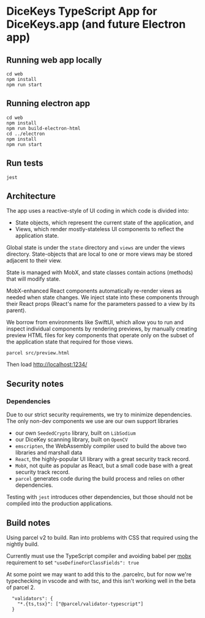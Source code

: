 # DiceKeys TypeScript App for DiceKeys.app (and future Electron app)

## Running web app locally
```
cd web
npm install
npm run start
```

## Running electron app
```
cd web
npm install
npm run build-electron-html
cd ../electron
npm install
npm run start
```

## Run tests
```
jest
```

## Architecture

The app uses a reactive-style of UI coding in which code is divided into:
  - State objects, which represent the current state of the application, and
  - Views, which render mostly-stateless UI components to reflect the application state.

Global state is under the `state` directory and `views` are under the views directory.
State-objects that are local to one or more views may be stored adjacent to their view.

State is managed with MobX, and state classes contain actions (methods) that will modify state.

MobX-enhanced React components automatically re-render views as needed when state changes.
We inject state into these components through their React props (React's name for the parameters passed to a view by its parent).

We borrow from environments like SwiftUI, which allow you to run and inspect individual components by rendering previews, by manually
creating preview HTML files for key components that operate only on the subset of the application state that required for those views.

```
parcel src/preview.html
```
Then load [http://localhost:1234/](http://localhost:1234/)


## Security notes

### Dependencies

Due to our strict security requirements, we try to minimize dependencies.  The only non-dev components we use are our own support libraries
  - our own `SeededCrypto` library, built on `LibSodium`
  - our DiceKey scanning library, built on `OpenCV`
  - `emscripten`, the WebAssembly compiler used to build the above two libraries and marshall data
  - `React`, the highly-popular UI library with a great security track record.
  - `MobX`, not quite as popular as React, but a small code base with a great security track record.
  - `parcel` generates code during the build process and relies on other dependencies.
  
Testing with `jest` introduces other dependencies, but those should not be compiled into the production applications.


## Build notes

Using parcel v2 to build.  Ran into problems with CSS that required using the nightly build.


Currently must use the TypeScript compiler and avoiding babel per [mobx](https://mobx.js.org/installation.html) requirement to set `"useDefineForClassFields": true`

At some point we may want to add this to the .parcelrc, but for now we're typechecking in vscode
and with tsc, and this isn't working well in the beta of parcel 2.


```
  "validators": {
    "*.{ts,tsx}": ["@parcel/validator-typescript"]
  }
```